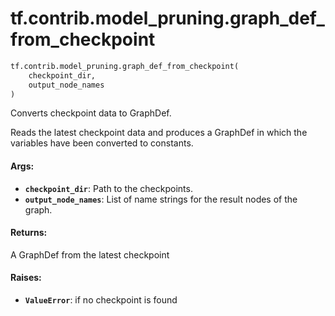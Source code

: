 <div itemscope itemtype="http://developers.google.com/ReferenceObject">
<meta itemprop="name" content="tf.contrib.model_pruning.graph_def_from_checkpoint" />
<meta itemprop="path" content="Stable" />
</div>

# tf.contrib.model_pruning.graph_def_from_checkpoint

``` python
tf.contrib.model_pruning.graph_def_from_checkpoint(
    checkpoint_dir,
    output_node_names
)
```

Converts checkpoint data to GraphDef.

Reads the latest checkpoint data and produces a GraphDef in which the
variables have been converted to constants.

#### Args:

* <b>`checkpoint_dir`</b>: Path to the checkpoints.
* <b>`output_node_names`</b>: List of name strings for the result nodes of the graph.


#### Returns:

A GraphDef from the latest checkpoint


#### Raises:

* <b>`ValueError`</b>: if no checkpoint is found